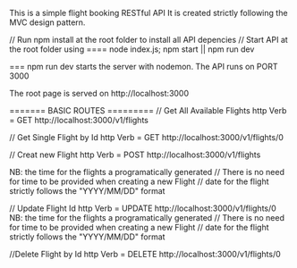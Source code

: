 This is a simple flight booking RESTful API
It is created strictly following the MVC design pattern.

// Run npm install at the root folder to install all API depencies
// Start API at the root folder using ==== node index.js; npm start || npm run dev

=== npm run dev starts the server with nodemon.
The API runs on PORT 3000

The root page is served on http://localhost:3000

======= BASIC ROUTES =========
// Get All Available Flights
http Verb = GET
http://localhost:3000/v1/flights

// Get Single Flight by Id
http Verb = GET
http://localhost:3000/v1/flights/0

// Creat new Flight
http Verb = POST
http://localhost:3000/v1/flights

NB: the time for the flights a programatically generated
// There is no need for time to be provided when creating a new Flight
// date for the flight strictly follows the "YYYY/MM/DD" format

// Update Flight Id
http Verb = UPDATE
http://localhost:3000/v1/flights/0
NB: the time for the flights a programatically generated
// There is no need for time to be provided when creating a new Flight
// date for the flight strictly follows the "YYYY/MM/DD" format

//Delete Flight by Id
http Verb = DELETE
http://localhost:3000/v1/flights/0
